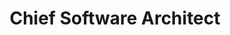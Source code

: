 ---
order_id: 3
title: Chief Software Architect
organization: JourneyXP
name: imranCSAJXP
image: imran_icon.jpg
fullName: Imran Ud Din
linkedIn: https://www.linkedin.com/in/imran-ud-din-052b0210/
website: https://journeyxp.com/about
description: I have known Theodor Florian Purcaru for over 3 years, during this time I have been struck by his professional behavior and teamwork. He has always been supervised by me as the chief architect and he has always understood and followed my designs, as well as openly discussed his own ideas in situations and has never been without a wish to learn and explore his own possibility of solving problems.<br><br>He began his career as a part of my team, but eventually, through hard work, started leading his own team. A wish to learn is very useful, but he also has a pull towards teaching others. As such, his team was always one of the more independent cells we had due to the fact that all of his co-workers could go to him and ask for help, and if it was anything that he ever did not understand, he felt nothing stopped him from asking me, showing that he was far more interested in finishing the product and hitting the deadline instead of preserving an image.<br><br>During our work, we had many times when deadlines kept coming down on us and we were stressed, but he was always there, seeing how he can help, keeping our spirits high and trying to understand what the problem was and where it could be fixed for current or future releases.<br><br>In conclusion, Theodor Florian Purcaru is the kind of person any team would want to have who will not only elevate himself but bring others up with him. His interest in development goes not only during his job but in his personal time too, which is enhanced by his wish to learn more and makes him a very good Software Developer.

---